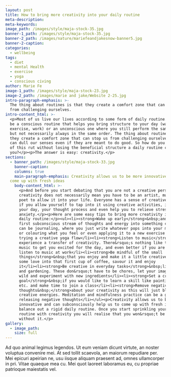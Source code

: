 ```yaml
---
layout: post
title: How to bring more creativity into your daily routine
meta-description:
meta-keywords:
image_path: /images/style/maja-stock-35.jpg
banner-1_path: /images/style/maja-stock-35.jpg
banner-2_path: /images/nature/mariefeandjakesnow-banner5.jpg
banner-2-caption:
categories:
  - wellbeing
tags:
  - diet
  - mental Health
  - exercise
  - yoga
  - conscious civing
author: Marie Fe
image-1_path: /images/style/maja-stock-23.jpg
image-2_path: /images/marie and jake/Website 2-25.jpg
intro-paragraph-emphasis: >-
  The thing about routines is that they create a comfort zone that can stop us
  from challenging ourselves.
intro-content_html: >-
  <p>Most of us live our lives according to some form of daily routine. It can
  be a conscious routine that helps you bring structure to your day (wake up,
  exercise, work) or an unconscious one where you still perform the same tasks
  but not necessarily always in the same order. The thing about routines is that
  they create a comfort zone that can stop us from challenging ourselves. They
  can dull our senses even if they are meant to do good. So how do you get out
  of this rut without losing the beneficial structure a daily routine can give
  you?</p><p>The answer is easy: creativity.</p>
sections:
  - banner_path: /images/style/maja-stock-33.jpg
    banner-caption:
    columns: true
    main-paragraph-emphasis: Creativity allows us to be more innovative and can subconsciously help us to
  come up with fresh ideas
    body-content_html: >-
      <p>And before you start debating that you are not a creative person,
      creativity does not necessarily mean you have to be an artist, musician or
      poet to allow it into your life. Everyone has a sense of creative energy, and
      if you allow yourself to tap into it using creative activities, it can improve
      your day, your thought process and even help you to relieve stress and
      anxiety.</p><p>Here are some easy tips to bring more creativity into your
      daily routine:</p><ul><li><strong>Wake up early</strong>&nbsp;and channel that
      first subconscious stream of thoughts and energy into something creative. This
      can be journaling, where you just write whatever pops into your mind, drawing
      or colouring what you feel or even applying it to a new exercise routine, like
      trying a creative yoga flow</li><li><strong>Listen to music</strong>&nbsp;to
      experience a transfer of creativity. There&rsquo;s nothing like the power of
      music to get you excited for the day, and even better if you are allowed to
      listen to music at work</li><li><strong>Be mindful of the small
      things</strong>&nbsp;that you enjoy and make it a little creative ritual. Put
      some love into that first cup of coffee, savour it and enjoy
      it</li><li><strong>Be creative in everyday tasks</strong>&nbsp;like cooking
      and gardening. These don&rsquo;t have to be chores, let your imagination run
      wild and experiment with new ingredients</li><li><strong>Set a creative
      goal</strong>&nbsp;if you would like to learn a skill like painting, pottery,
      etc. and make time to join a class</li><li><strong>Remove negative
      thoughts&nbsp;</strong>about your creativity as this will just block your
      creative energies. Meditation and mindfulness practice can be a great help in
      releasing negative thoughts</li></ul><p>Creativity allows us to be more
      innovative and can subconsciously help us to come up with fresh ideas and to
      balance out a rigid daily routine. Once you start sprinkling your daily
      routine with creativity you will realise that you won&rsquo;t be able to live
      without it.</p>
gallery:
  - image_path:
    size: full
---
```


Ad quo animal legimus legendos. Ut eum veniam dicunt virtute, an noster voluptua convenire mei. At sed tollit scaevola, an maiorum repudiare per. Mei epicuri apeirian ne, usu iisque aliquam praesent ad, omnes ullamcorper in pri. Vitae quaeque mea cu. Mei quot laoreet laboramus eu, cu propriae patrioque maiestatis vel.

&nbsp;
